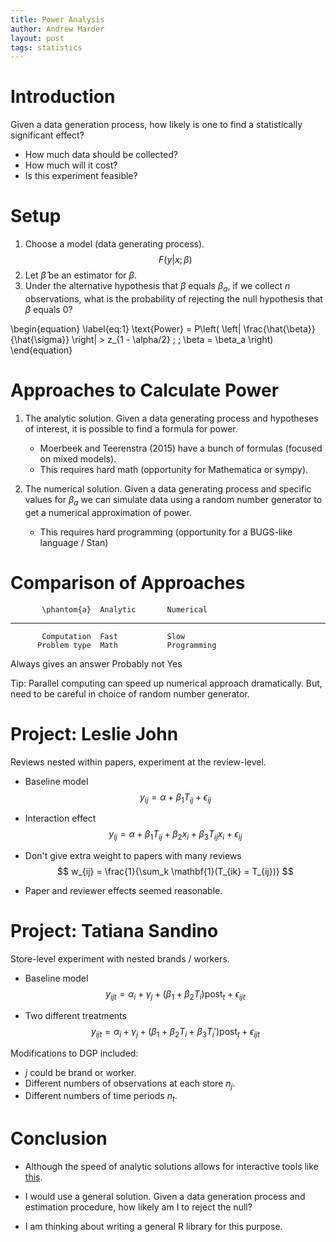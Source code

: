 ```yaml
---
title: Power Analysis
author: Andrew Marder
layout: post
tags: statistics
---
```


# Introduction

Given a data generation process, how likely is one to find a
statistically significant effect?

- How much data should be collected?
- How much will it cost?
- Is this experiment feasible?

# Setup

1.  Choose a model (data generating process). $$ F(y | x; \beta) $$
2.  Let $\hat{\beta}$ be an estimator for $\beta$.
3.  Under the alternative hypothesis that $\beta$ equals $\beta_a$, if we collect
    $n$ observations, what is the probability of rejecting the null
    hypothesis that $\beta$ equals $0$?
    
\begin{equation}
\label{eq:1}
\text{Power} = P\left( \left\| \frac{\hat{\beta}}{\hat{\sigma}} \right\| > z_{1 - \alpha/2} \; ; \beta = \beta_a \right)
\end{equation}
    
# Approaches to Calculate Power

1.  The analytic solution. Given a data generating process and
    hypotheses of interest, it is possible to find a formula for
    power.
    
    - Moerbeek and Teerenstra (2015) have a bunch of formulas (focused
      on mixed models).
    - This requires hard math (opportunity for Mathematica or sympy).

2.  The numerical solution. Given a data generating
    process and specific values for $\beta_a$ we can simulate data using
    a random number generator to get a numerical approximation of
    power.
    
    - This requires hard programming (opportunity for a BUGS-like
      language / Stan)
    
# Comparison of Approaches

           \phantom{a}  Analytic       Numerical
----------------------  ------------   -----------
           Computation  Fast           Slow
          Problem type  Math           Programming
Always gives an answer  Probably not   Yes

Tip: Parallel computing can speed up numerical approach dramatically.
But, need to be careful in choice of random number generator.

# Project: Leslie John

Reviews nested within papers, experiment at the review-level.

-   Baseline model
    $$ y_{ij} = \alpha + \beta_1 T_{ij} + \epsilon_{ij} $$

-   Interaction effect
    $$ y_{ij} = \alpha + \beta_1 T_{ij} + \beta_2x_i + \beta_3 T_{ij} x_i + \epsilon_{ij} $$

-   Don't give extra weight to papers with many reviews
    $$ w_{ij} = \frac{1}{\sum_k \mathbf{1}(T_{ik} = T_{ij})} $$
    
-   Paper and reviewer effects seemed reasonable.

# Project: Tatiana Sandino

Store-level experiment with nested brands / workers.

-   Baseline model
    $$ y_{ijt} = \alpha_i + \gamma_j + (\beta_1 + \beta_2 T_i) \text{post}_t + \epsilon_{ijt} $$
    
-   Two different treatments
    $$ y_{ijt} = \alpha_i + \gamma_j + (\beta_1 + \beta_2 T_i + \beta_3 T_i') \text{post}_t + \epsilon_{ijt} $$
    
Modifications to DGP included:

-   $j$ could be brand or worker.
-   Different numbers of observations at each store $n_j$.
-   Different numbers of time periods $n_t$.

# Conclusion

- Although the speed of analytic solutions allows for interactive tools
like [this](http://127.0.0.1:1313/power-analysis/).

- I would use a general solution. Given a data generation process and
estimation procedure, how likely am I to reject the null?

- I am thinking about writing a general R library for this purpose.
